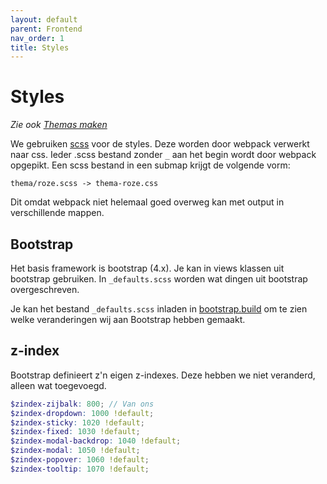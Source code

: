 ```yaml
---
layout: default
parent: Frontend
nav_order: 1
title: Styles
---
```


# Styles

_Zie ook [Themas maken](themas-maken.md)_

We gebruiken [scss](https://sass-lang.com/) voor de styles. Deze worden door webpack verwerkt naar css. Ieder .scss bestand zonder `_` aan het begin wordt door webpack opgepikt. Een scss bestand in een submap krijgt de volgende vorm:

```
thema/roze.scss -> thema-roze.css
```

Dit omdat webpack niet helemaal goed overweg kan met output in verschillende mappen.

## Bootstrap

Het basis framework is bootstrap (4.x). Je kan in views klassen uit bootstrap gebruiken. In `_defaults.scss` worden wat dingen uit bootstrap overgeschreven.

Je kan het bestand `_defaults.scss` inladen in [bootstrap.build](https://bootstrap.build/app) om te zien welke veranderingen wij aan Bootstrap hebben gemaakt.

## z-index

Bootstrap definieert z'n eigen z-indexes. Deze hebben we niet veranderd, alleen wat toegevoegd.

```scss
$zindex-zijbalk: 800; // Van ons
$zindex-dropdown: 1000 !default;
$zindex-sticky: 1020 !default;
$zindex-fixed: 1030 !default;
$zindex-modal-backdrop: 1040 !default;
$zindex-modal: 1050 !default;
$zindex-popover: 1060 !default;
$zindex-tooltip: 1070 !default;
```
